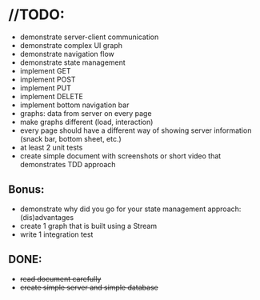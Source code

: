 # //TODO:

- demonstrate server-client communication
- demonstrate complex UI graph
- demonstrate navigation flow
- demonstrate state management
- implement GET
- implement POST
- implement PUT
- implement DELETE
- implement bottom navigation bar
- graphs: data from server on every page
- make graphs different (load, interaction)
- every page should have a different way of showing server information (snack bar, bottom sheet, etc.)
- at least 2 unit tests
- create simple document with screenshots or short video that demonstrates TDD approach


## Bonus:

- demonstrate why did you go for your state management approach: (dis)advantages
- create 1 graph that is built using a Stream
- write 1 integration test



## DONE:
- <s>read document carefully</s>
- <s>create simple server and simple database</s>


